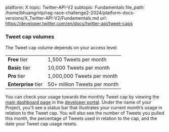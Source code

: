 platform: X
topic: Twitter-API-V2
subtopic: Fundamentals
file_path: /home/bhuang/nlp/rag-race-challenge2-2024/platform-docs-versions/X_Twitter-API-V2/Fundamentals.md
url: https://developer.twitter.com/en/docs/twitter-api/tweet-caps

### Tweet cap volumes

The Tweet cap volume depends on your access level:

|     |     |
| --- | --- |
| **Free** tier | 1,500 Tweets per month |
| **Basic** tier | 10,000 Tweets per month |
| **Pro** tier | 1,000,000 Tweets per month |
| **Enterprise** tier | 50+ million Tweets per month |

  
You can check your usage towards the monthly Tweet cap by viewing the [main dashboard page](https://developer.twitter.com/content/developer-twitter/en/portal/dashboard) in the [developer portal](https://developer.twitter.com/en/docs/developer-portal). Under the name of your Project, you'll see a status bar that illustrates your current month’s usage in relation to the Tweet cap. You will also see the number of Tweets you pulled this month, the percentage of Tweets used in relation to the cap, and the date your Tweet cap usage resets.